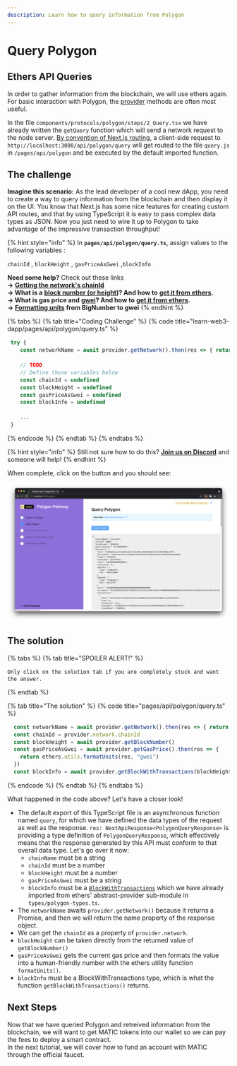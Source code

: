 ```yaml
---
description: Learn how to query information from Polygon
---
```


# Query Polygon

## Ethers API Queries

In order to gather information from the blockchain, we will use ethers again. For basic interaction with Polygon, the [provider](https://docs.ethers.io/v5/api/providers/provider/) methods are often most useful. 

In the file `components/protocols/polygon/steps/2_Query.tsx` we have already written the `getQuery` function which will send a network request to the node server. [By convention of Next.js routing](https://nextjs.org/docs/api-routes/introduction), a client-side request to `http://localhost:3000/api/polygon/query` will get routed to the file `query.js` in `/pages/api/polygon` and be executed by the default imported function.

## The challenge

**Imagine this scenario:** As the lead developer of a cool new dApp, you need to create a way to query information from the blockchain and then display it on the UI. You know that Next.js has some nice features for creating custom API routes, and that by using TypeScript it is easy to pass complex data types as JSON. Now you just need to wire it up to Polygon to take advantage of the impressive transaction throughput!

{% hint style="info" %}
In **`pages/api/polygon/query.ts`**, assign values to the following variables :

`chainId` , `blockHeight` , `gasPriceAsGwei` ,`blockInfo`

**Need some help?** Check out these links  
  **→** [**Getting the network's chainId**](https://ethereum.stackexchange.com/questions/82365/how-get-network-id-with-ethers-js)  
  **→ What is a** [**block number \(or height**](https://learn.figment.io/other/glossary)**\)? And how to** [**get it from ethers**](https://docs.ethers.io/v5/api/providers/provider/#Provider-getBlockNumber)**.  
  → What is gas price and** [**gwei**](https://gwei.io/)**? And how to** [**get it from ethers**](https://docs.ethers.io/v5/api/providers/provider/#Provider-getGasPrice)**.  
  →** [**Formatting units**](https://docs.ethers.io/v5/api/utils/display-logic/#utils-formatUnits) **from BigNumber to gwei**
{% endhint %}

{% tabs %}
{% tab title="Coding Challenge" %}
{% code title="learn-web3-dapp/pages/api/polygon/query.ts" %}
```typescript
 try {
    const networkName = await provider.getNetwork().then(res => { return res.name })

    // TODO
    // Define those variables below
    const chainId = undefined
    const blockHeight = undefined
    const gasPriceAsGwei = undefined
    const blockInfo = undefined

    ...
 }
```
{% endcode %}
{% endtab %}
{% endtabs %}

{% hint style="info" %}
Still not sure how to do this? [**Join us on Discord**](https://discord.gg/fszyM7K) and someone will help!
{% endhint %}

When complete, click on the button and you should see:

![](../../../.gitbook/assets/query_success.png)

## The solution

{% tabs %}
{% tab title="SPOILER ALERT!" %}
```text
Only click on the solution tab if you are completely stuck and want the answer.
```
{% endtab %}

{% tab title="The solution" %}
{% code title="pages/api/polygon/query.ts" %}
```typescript
  const networkName = await provider.getNetwork().then(res => { return res.name })
  const chainId = provider.network.chainId
  const blockHeight = await provider.getBlockNumber()
  const gasPriceAsGwei = await provider.getGasPrice().then(res => {
    return ethers.utils.formatUnits(res, "gwei") 
  })
  const blockInfo = await provider.getBlockWithTransactions(blockHeight)
```
{% endcode %}
{% endtab %}
{% endtabs %}

What happened in the code above? Let's have a closer look!

* The default export of this TypeScript file is an asynchronous function named `query`, for which we have defined the data types of the request as well as the response. `res: NextApiResponse<PolygonQueryResponse>` is providing a type definition of `PolygonQueryResponse`, which effectively means that the response generated by this API must conform to that overall data type. Let's go over it now:
  * `chainName` must be a string
  * `chainId` must be a number
  * `blockHeight` must be a number
  * `gasPriceAsGwei` must be a string
  * `blockInfo` must be a [`BlockWithTransactions`](https://docs.ethers.io/v5/api/providers/provider/#Provider-getBlockWithTransactions) which we have already imported from ethers' abstract-provider sub-module in `types/polygon-types.ts`.
* The `networkName` awaits `provider.getNetwork()` because it returns a Promise, and then we will return the name property of the response object.
* We can get the `chainId` as a property of `provider.network`.
* `blockHeight` can be taken directly from the returned value of `getBlockNumber()` 
* `gasPriceAsGwei` gets the current gas price and then formats the value into a human-friendly number with the ethers utility function `formatUnits()`.
* `blockInfo` must be a BlockWithTransactions type, which is what the function `getBlockWithTransactions()` returns.

## Next Steps

Now that we have queried Polygon and retreived information from the blockchain, we will want to get MATIC tokens into our wallet so we can pay the fees to deploy a smart contract.  
In the next tutorial, we will cover how to fund an account with MATIC through the official faucet.

